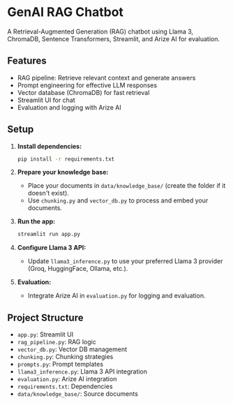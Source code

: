# GenAI RAG Chatbot

A Retrieval-Augmented Generation (RAG) chatbot using Llama 3, ChromaDB, Sentence Transformers, Streamlit, and Arize AI for evaluation.

## Features
- RAG pipeline: Retrieve relevant context and generate answers
- Prompt engineering for effective LLM responses
- Vector database (ChromaDB) for fast retrieval
- Streamlit UI for chat
- Evaluation and logging with Arize AI

## Setup

1. **Install dependencies:**
   ```bash
   pip install -r requirements.txt
   ```

2. **Prepare your knowledge base:**
   - Place your documents in `data/knowledge_base/` (create the folder if it doesn't exist).
   - Use `chunking.py` and `vector_db.py` to process and embed your documents.

3. **Run the app:**
   ```bash
   streamlit run app.py
   ```

4. **Configure Llama 3 API:**
   - Update `llama3_inference.py` to use your preferred Llama 3 provider (Groq, HuggingFace, Ollama, etc.).

5. **Evaluation:**
   - Integrate Arize AI in `evaluation.py` for logging and evaluation.

## Project Structure
- `app.py`: Streamlit UI
- `rag_pipeline.py`: RAG logic
- `vector_db.py`: Vector DB management
- `chunking.py`: Chunking strategies
- `prompts.py`: Prompt templates
- `llama3_inference.py`: Llama 3 API integration
- `evaluation.py`: Arize AI integration
- `requirements.txt`: Dependencies
- `data/knowledge_base/`: Source documents 